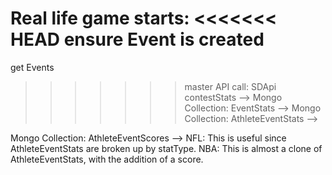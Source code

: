 Real life game starts: 
<<<<<<< HEAD
ensure Event is created
=======
get Events
>>>>>>> master
API call: SDApi contestStats -->
Mongo Collection: EventStats -->
Mongo Collection: AthleteEventStats -->

Mongo Collection: AthleteEventScores --> 
  NFL: This is useful since AthleteEventStats are broken up by statType. 
  NBA: This is almost a clone of AthleteEventStats, with the addition of a score.